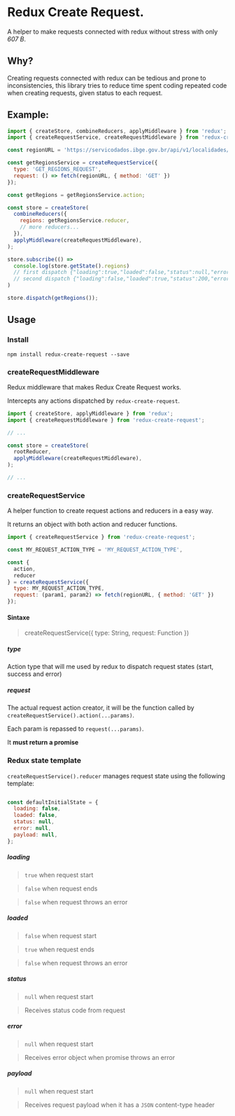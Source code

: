 # Redux Create Request.

A helper to make requests connected with redux without stress with only *607 B*.

## Why?

Creating requests connected with redux can be tedious and prone to inconsistencies, this library tries to reduce time spent coding repeated code when creating requests, given status to each request.

## Example:
```javascript
import { createStore, combineReducers, applyMiddleware } from 'redux';
import { createRequestService, createRequestMiddleware } from 'redux-create-request';

const regionURL = 'https://servicodados.ibge.gov.br/api/v1/localidades/mesorregioes';

const getRegionsService = createRequestService({
  type: 'GET_REGIONS_REQUEST',
  request: () => fetch(regionURL, { method: 'GET' })
});

const getRegions = getRegionsService.action;

const store = createStore(
  combineReducers({
    regions: getRegionsService.reducer,
    // more reducers...
  }),
  applyMiddleware(createRequestMiddleware),
);

store.subscribe(() =>
  console.log(store.getState().regions)
  // first dispatch {"loading":true,"loaded":false,"status":null,"error":null,"payload":null}
  // second dispatch {"loading":false,"loaded":true,"status":200,"error":null,"payload":[{"id":1101,"nome":"M ...
)

store.dispatch(getRegions());
```

## Usage

### Install

`npm install redux-create-request --save`

### createRequestMiddleware

Redux middleware that makes Redux Create Request works.

Intercepts any actions dispatched by `redux-create-request`.

```javascript
import { createStore, applyMiddleware } from 'redux';
import { createRequestMiddleware } from 'redux-create-request';

// ...

const store = createStore(
  rootReducer,
  applyMiddleware(createRequestMiddleware),
);

// ...
```

### createRequestService

A helper function to create request actions and reducers in a easy way.

It returns an object with both action and reducer functions.

```javascript
import { createRequestService } from 'redux-create-request';

const MY_REQUEST_ACTION_TYPE = 'MY_REQUEST_ACTION_TYPE',

const {
  action,
  reducer
} = createRequestService({
  type: MY_REQUEST_ACTION_TYPE,
  request: (param1, param2) => fetch(regionURL, { method: 'GET' })
});
```

#### Sintaxe

> createRequestService({ type: String, request: Function })

##### type
Action type that will me used by redux to dispatch request states (start, success and error)

##### request
The actual request action creator, it will be the function called by `createRequestService().action(...params)`.

Each param is repassed to `request(...params)`.

It **must return a promise**

### Redux state template
`createRequestService().reducer` manages request state using the following template:

```javascript

const defaultInitialState = {
  loading: false,
  loaded: false,
  status: null,
  error: null,
  payload: null,
};

```

##### loading
>`true` when request start

>`false` when request ends

>`false` when request throws an error

##### loaded
>`false` when request start

>`true` when request ends

>`false` when request throws an error

##### status
> `null` when request start

> Receives status code from request

##### error
> `null` when request start

> Receives error object when promise throws an error

##### payload
> `null` when request start

> Receives request payload when it has a `JSON` content-type header
